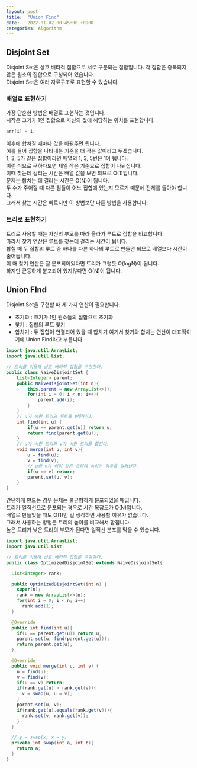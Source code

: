 ```yaml
---
layout: post
title:  "Union Find"
date:   2022-01-02 00:45:00 +0900
categories: Algorithm
---
```

## Disjoint Set
Disjoint Set은 상호 배타적 집합으로 서로 구분되는 집합입니다.
각 집합은 중복되지 않은 원소의 집합으로 구성되어 있습니다.  
Disjoint Set은 여러 자료구조로 표현할 수 있습니다.  

### 배열로 표현하기
가장 단순한 방법은 배열로 표현하는 것입니다.  
시작은 크기가 1인 집합으로 자신의 값에 해당하는 위치를 표현합니다.  
```java
arr[i] = i;
```
이후에 합쳐질 때마다 값을 바꿔주면 됩니다.  
예를 들어 집합을 나타내는 기준을 더 작은 값이라고 두겠습니다.  
1, 3, 5가 같은 집합이라면 배열의 1, 3, 5번은 1이 됩니다.  
이런 식으로 구하다보면 제일 작은 기준으로 집합이 나눠집니다.  
이때 찾는데 걸리는 시간은 배열 값을 보면 되므로 O(1)입니다.  
문제는 합치는 데 걸리는 시간은 O(N)이 됩니다.  
두 수가 주어질 때 다른 점들이 어느 집합에 있는지 모르기 때문에 전체를 돌아야 합니다.  
그래서 찾는 시간은 빠르지만 이 방법보단 다른 방법을 사용합니다.  

### 트리로 표현하기
트리로 사용할 때는 자신의 부모를 따라 올라가 루트로 집합을 비교합니다.  
따라서 찾기 연산은 루트를 찾는데 걸리는 시간이 됩니다.   
합칠 때 두 집합의 루트 중 하나를 다른 하나의 루트로 만들면 되므로 배열보다 시간이 줄어듭니다.  
이 때 찾기 연산은 잘 분포되어있다면 트리가 그렇듯 O(logN)이 됩니다.  
하지만 균등하게 분포되어 있지않다면 O(N)이 됩니다.  

## Union FInd
Disjoint Set을 구현할 때 세 가지 연산이 필요합니다.  
- 초기화 : 크기가 1인 원소들의 집합으로 초기화
- 찾기 : 집합의 루트 찾기
- 합치기 : 두 집합이 연결되어 있을 때 합치기
여기서 찾기와 합치는 연산이 대표적이기에 Union Find라고 부릅니다.

```java
import java.util.ArrayList;
import java.util.List;

// 트리를 이용해 상호 배타적 집합을 구현한다.
public class NaiveDisjointSet {
    List<Integer> parent;
    public NaiveDisjointSet(int n){
        this.parent = new ArrayList<>();
        for(int i = 0; i < n; i++){
            parent.add(i);
        }
    }
    // u가 속한 트리의 루트를 반환한다.
    int find(int u) {
        if(u == parent.get(u)) return u;
        return find(parent.get(u));
    }
    // u가 속한 트리와 v가 속한 트리를 합친다.
    void merge(int u, int v){
        u = find(u);
        v = find(v);
        // u와 v가 이미 같은 트리에 속하는 경우를 걸러낸다.
        if(u == v) return;
        parent.set(u, v);
    }
}
```

간단하게 만드는 경우 문제는 불균형하게 분포되었을 때입니다.  
트리가 일직선으로 분포되는 경우로 시간 복잡도가 O(N)입니다.  
배열로 만들었을 때도 O(1)인 걸 생각하면 사용할 이유가 없습니다.  
그래서 사용하는 방법은 트리의 높이를 비교해서 합칩니다.  
높은 트리가 낮은 트리의 부모가 된다면 일직선 분포를 막을 수 있습니다.  

```java
import java.util.ArrayList;
import java.util.List;

// 트리를 이용해 상호 배타적 집합을 구현한다.
public class OptimizedDisjointSet extends NaiveDisjointSet{

  List<Integer> rank;

  public OptimizedDisjointSet(int n) {
    super(n);
    rank = new ArrayList<>(n);
    for(int i = 0; i < n; i++)
      rank.add(1);
  }

  @Override
  public int find(int u){
    if(u == parent.get(u)) return u;
    parent.set(u, find(parent.get(u)));
    return parent.get(u);
  }

  @Override
  public void merge(int u, int v) {
    u = find(u);
    v = find(v);
    if(u == v) return;
    if(rank.get(u) > rank.get(v)){
      v = swap(u, u = v);
    }
    parent.set(u, v);
    if(rank.get(u).equals(rank.get(v))){
      rank.set(v, rank.get(v));
    }
  }

  // y = swap(x, x = y)
  private int swap(int a, int b){
    return a;
  }
}
```